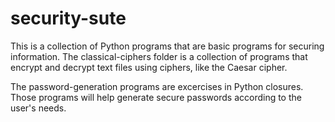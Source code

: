 # security-sute
This is a collection of Python programs that are basic programs for securing information. The classical-ciphers folder is a collection of programs that encrypt and decrypt text files using ciphers, like the Caesar cipher. 

The password-generation programs are excercises in Python closures. Those programs will help generate secure passwords according to the user's needs. 
